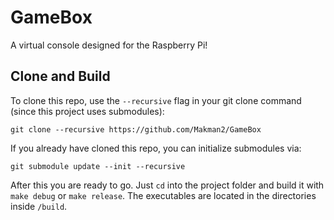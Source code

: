 GameBox
=======

A virtual console designed for the Raspberry Pi!

Clone and Build
---------------

To clone this repo, use the `--recursive` flag in your git clone command (since
this project uses submodules):

```shell
git clone --recursive https://github.com/Makman2/GameBox
```

If you already have cloned this repo, you can initialize submodules via:

```shell
git submodule update --init --recursive
```

After this you are ready to go. Just `cd` into the project folder and build it
with `make debug` or `make release`. The executables are located in the
directories inside `/build`.
